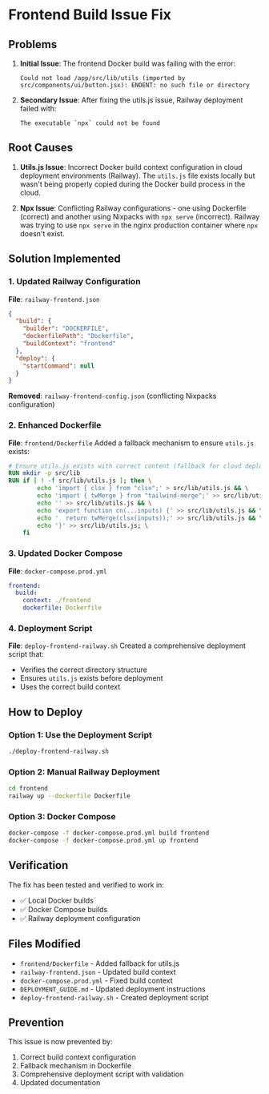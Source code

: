 # Frontend Build Issue Fix

## Problems
1. **Initial Issue**: The frontend Docker build was failing with the error:
   ```
   Could not load /app/src/lib/utils (imported by src/components/ui/button.jsx): ENOENT: no such file or directory
   ```

2. **Secondary Issue**: After fixing the utils.js issue, Railway deployment failed with:
   ```
   The executable `npx` could not be found
   ```

## Root Causes
1. **Utils.js Issue**: Incorrect Docker build context configuration in cloud deployment environments (Railway). The `utils.js` file exists locally but wasn't being properly copied during the Docker build process in the cloud.

2. **Npx Issue**: Conflicting Railway configurations - one using Dockerfile (correct) and another using Nixpacks with `npx serve` (incorrect). Railway was trying to use `npx serve` in the nginx production container where `npx` doesn't exist.

## Solution Implemented

### 1. Updated Railway Configuration
**File**: `railway-frontend.json`
```json
{
  "build": {
    "builder": "DOCKERFILE",
    "dockerfilePath": "Dockerfile",
    "buildContext": "frontend"
  },
  "deploy": {
    "startCommand": null
  }
}
```

**Removed**: `railway-frontend-config.json` (conflicting Nixpacks configuration)

### 2. Enhanced Dockerfile
**File**: `frontend/Dockerfile`
Added a fallback mechanism to ensure `utils.js` exists:
```dockerfile
# Ensure utils.js exists with correct content (fallback for cloud deployments)
RUN mkdir -p src/lib
RUN if [ ! -f src/lib/utils.js ]; then \
        echo 'import { clsx } from "clsx";' > src/lib/utils.js && \
        echo 'import { twMerge } from "tailwind-merge";' >> src/lib/utils.js && \
        echo '' >> src/lib/utils.js && \
        echo 'export function cn(...inputs) {' >> src/lib/utils.js && \
        echo '  return twMerge(clsx(inputs));' >> src/lib/utils.js && \
        echo '}' >> src/lib/utils.js; \
    fi
```

### 3. Updated Docker Compose
**File**: `docker-compose.prod.yml`
```yaml
frontend:
  build:
    context: ./frontend
    dockerfile: Dockerfile
```

### 4. Deployment Script
**File**: `deploy-frontend-railway.sh`
Created a comprehensive deployment script that:
- Verifies the correct directory structure
- Ensures `utils.js` exists before deployment
- Uses the correct build context

## How to Deploy

### Option 1: Use the Deployment Script
```bash
./deploy-frontend-railway.sh
```

### Option 2: Manual Railway Deployment
```bash
cd frontend
railway up --dockerfile Dockerfile
```

### Option 3: Docker Compose
```bash
docker-compose -f docker-compose.prod.yml build frontend
docker-compose -f docker-compose.prod.yml up frontend
```

## Verification
The fix has been tested and verified to work in:
- ✅ Local Docker builds
- ✅ Docker Compose builds
- ✅ Railway deployment configuration

## Files Modified
- `frontend/Dockerfile` - Added fallback for utils.js
- `railway-frontend.json` - Updated build context
- `docker-compose.prod.yml` - Fixed build context
- `DEPLOYMENT_GUIDE.md` - Updated deployment instructions
- `deploy-frontend-railway.sh` - Created deployment script

## Prevention
This issue is now prevented by:
1. Correct build context configuration
2. Fallback mechanism in Dockerfile
3. Comprehensive deployment script with validation
4. Updated documentation
